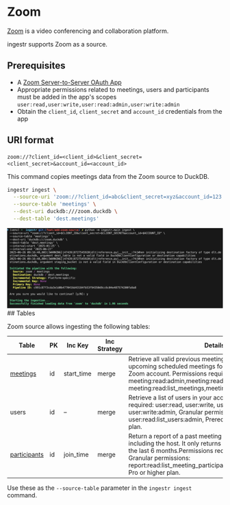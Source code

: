 # Zoom

[Zoom](https://www.zoom.com/) is a video conferencing and collaboration platform.

ingestr supports Zoom as a source.

## Prerequisites
- A [Zoom Server-to-Server OAuth App](https://developers.zoom.us/docs/internal-apps/s2s-oauth/)
- Appropriate permissions related to meetings, users and participants must be added in the app's scopes
`user:read,user:write,user:read:admin,user:write:admin`
- Obtain the `client_id`, `client_secret` and `account_id`  credentials from the app

## URI format
```plaintext
zoom://?client_id=<client_id>&client_secret=<client_secret>&account_id=<account_id>
```

This command copies meetings data from the Zoom source to DuckDB.

```sh
ingestr ingest \
  --source-uri 'zoom://?client_id=abc&client_secret=xyz&account_id=123' \
  --source-table 'meetings' \
  --dest-uri duckdb:///zoom.duckdb \
  --dest-table 'dest.meetings'
```

<img alt="zoom" src="../media/zoom_ingestion.png"/>
## Tables

Zoom source allows ingesting the following tables:

| Table           | PK | Inc Key | Inc Strategy | Details                                                                                                                                        |
| --------------- | ----------- | --------------- | ------------------- | ---------------------------------------------------------------------------------------------------------------------------------------------- |
| [meetings](https://developers.zoom.us/docs/api/rest/reference/zoom-api/methods/#operation/meetings)     | id | start_time | merge               | Retrieve all valid previous meetings, live meetings, and upcoming scheduled meetings for all users in the given Zoom account. Permissions required: meeting:read:admin,meeting:read, Granular permissions, meeting:read:list_meetings,meeting:read:list_meetings:admin |
| users       | id | – | merge               | Retrieve a list of users in your account. Permissions required: user:read, user:write, user:read:admin, user:write:admin, Granular permissions: user:read:list_users:admin, Prerequisites: A Pro or higher plan. |
| [participants](https://developers.zoom.us/docs/api/rest/reference/zoom-api/methods/#operation/reportMeetingParticipants)  | id | join_time | merge               | Return a report of a past meeting that had participants, including the host. It only returns data for meetings within the last 6 months.Permissions required: report:read:admin. Granular permissions: report:read:list_meeting_participants:admin. Prerequisites: A Pro or higher plan. |

Use these as the `--source-table` parameter in the `ingestr ingest` command.
